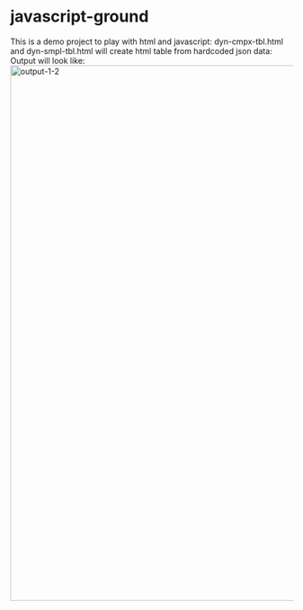 # javascript-ground
This is a demo project to play with html and javascript:
 dyn-cmpx-tbl.html and dyn-smpl-tbl.html will create html table from hardcoded json data:
 Output will look like:
<img width="952" alt="output-1-2" src="https://github.com/dev-art-tech/javascript-ground/assets/125658814/ce58caab-c3b6-42df-8c1f-814e1aa53c9a">
